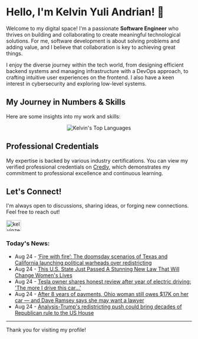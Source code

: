 # Hello, I'm Kelvin Yuli Andrian! 👋

Welcome to my digital space! I'm a passionate **Software Engineer** who thrives on building and collaborating to create meaningful technological solutions. For me, software development is about solving problems and adding value, and I believe that collaboration is key to achieving great things.

I enjoy the diverse journey within the tech world, from designing efficient backend systems and managing infrastructure with a DevOps approach, to crafting intuitive user experiences on the frontend. I also have a keen interest in cybersecurity and exploring low-level systems.

## My Journey in Numbers & Skills

Here are some insights into my work and skills:

<p align="center">
  <img src="https://github-readme-stats.vercel.app/api/top-langs/?username=kelvinzer0&layout=compact&theme=radical" alt="Kelvin's Top Languages" />
</p>

## Professional Credentials

My expertise is backed by various industry certifications. You can view my verified professional credentials on [Credly](https://www.credly.com/users/kelvin-yuli-andrian/badges), which demonstrates my commitment to professional excellence and continuous learning.

## Let's Connect!

I'm always open to discussions, sharing ideas, or forging new connections. Feel free to reach out!

<p align="left">
    <a href="https://linkedin.com/in/kelvinzero" target="blank"><img align="center" src="https://cdn.jsdelivr.net/npm/simple-icons@3.0.1/icons/linkedin.svg" alt="kelvinzero" height="30" width="40" /></a>
</p>

### Today's News:

<!-- feed start -->
- Aug 24 - [‘Fire with fire’: The doomsday scenarios of Texas and California launching political warheads over redistricting](https://www.yahoo.com/news/articles/fire-fire-doomsday-scenarios-texas-130236069.html)
- Aug 24 - [This U.S. State Just Passed A Stunning New Law That Will Change Women's Lives](https://www.yahoo.com/news/articles/u-state-just-passed-stunning-120436306.html)
- Aug 24 - [Tesla owner shares honest review after year of electric driving: 'The more I drive this car...'](https://www.yahoo.com/lifestyle/articles/tesla-owner-shares-honest-review-114500568.html)
- Aug 24 - [After 8 years of payments, Ohio woman still owes $17K on her car — and Dave Ramsey says she may want a lawyer](https://finance.yahoo.com/news/8-years-payments-ohio-woman-110000230.html)
- Aug 24 - [Analysis-Trump's redistricting push could bring decades of Republican rule to the US House](https://www.yahoo.com/news/articles/analysis-trumps-redistricting-push-could-100315117.html)
<!-- feed end -->

---

Thank you for visiting my profile!
